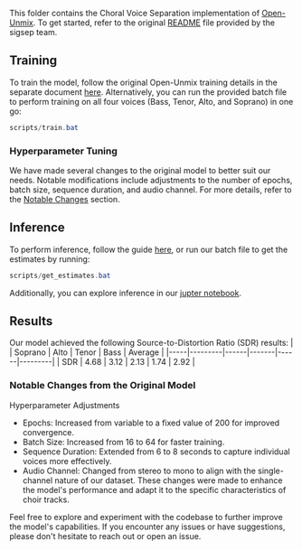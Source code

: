 This folder contains the Choral Voice Separation implementation of [Open-Unmix](https://github.com/sigsep/open-unmix-pytorch). To get started, refer to the original [README](OPEN_UNMIX_README.md) file provided by the sigsep team.

## Training
To train the model, follow the original Open-Unmix training details in the separate document [here](docs/training.md). Alternatively, you can run the provided batch file to perform training on all four voices (Bass, Tenor, Alto, and Soprano) in one go:
```powershell
scripts/train.bat
```

### Hyperparameter Tuning
We have made several changes to the original model to better suit our needs. Notable modifications include adjustments to the number of epochs, batch size, sequence duration, and audio channel. For more details, refer to the [Notable Changes](#notable-changes-from-the-original-model) section.

## Inference
To perform inference, follow the guide [here](docs/inference.md), or run our batch file to get the estimates by running:
```powershell
scripts/get_estimates.bat
```
Additionally, you can explore inference in our [jupter notebook](inference.ipynb).

## Results
Our model achieved the following Source-to-Distortion Ratio (SDR) results:
|     | Soprano | Alto | Tenor | Bass | Average |
|-----|---------|------|-------|------|---------|
| SDR |   4.68  | 3.12 |  2.13 | 1.74 |   2.92  |

### Notable Changes from the Original Model
Hyperparameter Adjustments
- Epochs: Increased from variable to a fixed value of 200 for improved convergence.
- Batch Size: Increased from 16 to 64 for faster training.
- Sequence Duration: Extended from 6 to 8 seconds to capture individual voices more effectively.
- Audio Channel: Changed from stereo to mono to align with the single-channel nature of our dataset.
These changes were made to enhance the model's performance and adapt it to the specific characteristics of choir tracks.

Feel free to explore and experiment with the codebase to further improve the model's capabilities. If you encounter any issues or have suggestions, please don't hesitate to reach out or open an issue.